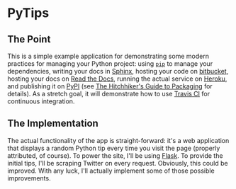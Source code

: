 # PyTips

## The Point

This is a simple example application for demonstrating some modern practices
for managing your Python project: using [`pip`][pip_home] to manage your
dependencies, writing your docs in [Sphinx][sphinx_home], hosting your code
on [bitbucket][bitbucket_home], hosting your docs on
[Read the Docs][rtd_home], running the actual service on
[Heroku][heroku_home], and publishing it on [PyPI][pypi] (see
[The Hitchhiker's Guide to Packaging][packaging_guide] for details). As a
stretch goal, it will demonstrate how to use
[Travis CI][travisci_home] for continuous integration.

[pip_home]: http://www.pip-installer.org/en/latest/index.html
[bitbucket_home]: https://bitbucket.org/
[rtd_home]: http://readthedocs.org/
[heroku_home]: http://www.heroku.com/
[sphinx_home]: http://sphinx.pocoo.org/
[travisci_home]: http://travis-ci.org/
[pypi]: http://pypi.python.org/pypi
[packaging_guide]: http://guide.python-distribute.org/quickstart.html

## The Implementation

The actual functionality of the app is straight-forward: it's a web application
that displays a random Python tip every time you visit the page (properly
attributed, of course). To power the site, I'll be using [Flask][flask_home].
To provide the initial tips, I'll be scraping Twitter on every request.
Obviously, this could be improved. With any luck, I'll actually implement some
of those possible improvements.

[flask_home]: http://flask.pocoo.org/
